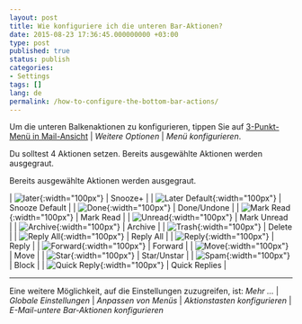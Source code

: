 ```yaml
---
layout: post
title: Wie konfiguriere ich die unteren Bar-Aktionen?
date: 2015-08-23 17:36:45.000000000 +03:00
type: post
published: true
status: publish
categories:
- Settings
tags: []
lang: de
permalink: /how-to-configure-the-bottom-bar-actions/
---
```


Um die unteren Balkenaktionen zu konfigurieren, tippen Sie auf [3-Punkt-Menü in Mail-Ansicht](/3-dot-menu-options/) \| *Weitere Optionen* \| *Menü konfigurieren*.

Du solltest 4 Aktionen setzen. Bereits ausgewählte Aktionen werden ausgegraut.

Bereits ausgewählte Aktionen werden ausgegraut.


| ![later](/assets/ic_action_later-.png){:width="100px"} | Snooze+ |
| ![Later Default](/assets/ic_action_later_default.png){:width="100px"} | Snooze Default |
| ![Done](/assets/ic_action_done.png){:width="100px"} | Done/Undone |
| ![Mark Read](/assets/ic_action_wear_mark_as_read.png){:width="100px"} | Mark Read |
| ![Unread](/assets/menu_item_unread.png){:width="100px"} | Mark Unread |
| ![Archive](/assets/ic_action_wear_archive.png){:width="100px"} | Archive |
| ![Trash](/assets/folder_trash.png){:width="100px"} | Delete |
| ![Reply All](/assets/ic_action_reply_all.png){:width="100px"} | Reply All |
| ![Reply](/assets/ic_action_wear_reply.png){:width="100px"} | Reply |
| ![Forward](/assets/ic_action_forward.png){:width="100px"} | Forward |
| ![Move](/assets/ic_action_move.png){:width="100px"} | Move |
| ![Star](/assets/menu_item_star.png){:width="100px"} | Star/Unstar |
| ![Spam](/assets/ic_action_spam.png){:width="100px"} | Block |
| ![Quick Reply](/assets/settings_swipe_quick_reply1.png){:width="100px"} | Quick Replies |

---

Eine weitere Möglichkeit, auf die Einstellungen zuzugreifen, ist:
*Mehr ...* \| *Globale Einstellungen* \| *Anpassen von Menüs* \| *Aktionstasten konfigurieren* \| *E-Mail-untere Bar-Aktionen konfigurieren*
